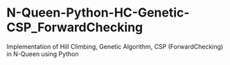 # N-Queen-Python-HC-Genetic-CSP_ForwardChecking
Implementation of Hill Climbing, Genetic Algorithm, CSP (ForwardChecking) in N-Queen using Python
